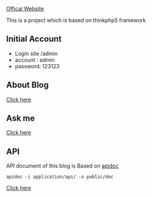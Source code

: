 [Offical Website](http://www.hlzblog.top/)

This is a project which is based on thinkphp5 framework

## Initial Account
 * Login site /admin
 * account : admin
 * password: 123123

## About Blog
[Click here](http://www.hlzblog.top/Article?id=20)

## Ask me
[Click here](http://www.hlzblog.top/Board)

## API
API document of this blog is Based on [apidoc](http://apidocjs.com/)  

    apidoc -i application/api/ -o public/doc

[Click here](http://www.hlzblog.top/doc)  
